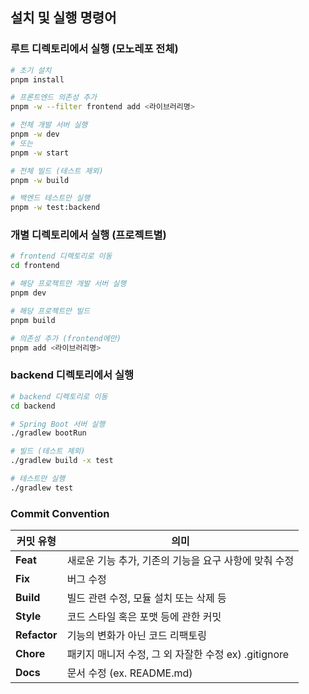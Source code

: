 ## 설치 및 실행 명령어

### 루트 디렉토리에서 실행 (모노레포 전체)
```bash
# 초기 설치
pnpm install

# 프론트엔드 의존성 추가
pnpm -w --filter frontend add <라이브러리명>

# 전체 개발 서버 실행
pnpm -w dev
# 또는
pnpm -w start

# 전체 빌드 (테스트 제외)
pnpm -w build

# 백엔드 테스트만 실행
pnpm -w test:backend
```

### 개별 디렉토리에서 실행 (프로젝트별)
```bash
# frontend 디렉토리로 이동
cd frontend

# 해당 프로젝트만 개발 서버 실행
pnpm dev

# 해당 프로젝트만 빌드
pnpm build

# 의존성 추가 (frontend에만)
pnpm add <라이브러리명>
```

### backend 디렉토리에서 실행
```bash
# backend 디렉토리로 이동
cd backend

# Spring Boot 서버 실행
./gradlew bootRun

# 빌드 (테스트 제외)
./gradlew build -x test

# 테스트만 실행
./gradlew test
```

### Commit Convention
| **커밋 유형** | **의미** |
| --- | --- |
| **Feat** | 새로운 기능 추가, 기존의 기능을 요구 사항에 맞춰 수정 |
| **Fix** | 버그 수정 |
| **Build** | 빌드 관련 수정, 모듈 설치 또는 삭제 등 |
| **Style** | 코드 스타일 혹은 포맷 등에 관한 커밋 |
| **Refactor** | 기능의 변화가 아닌 코드 리팩토링 |
| **Chore** | 패키지 매니저 수정, 그 외 자잘한 수정 ex) .gitignore |
| **Docs** | 문서 수정 (ex. README.md) |
